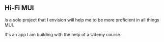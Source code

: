 ## Hi-Fi MUI 
Is a solo project that I envision will help me to be more proficient in all things MUI.

It's an app I am building with the help of a Udemy course.